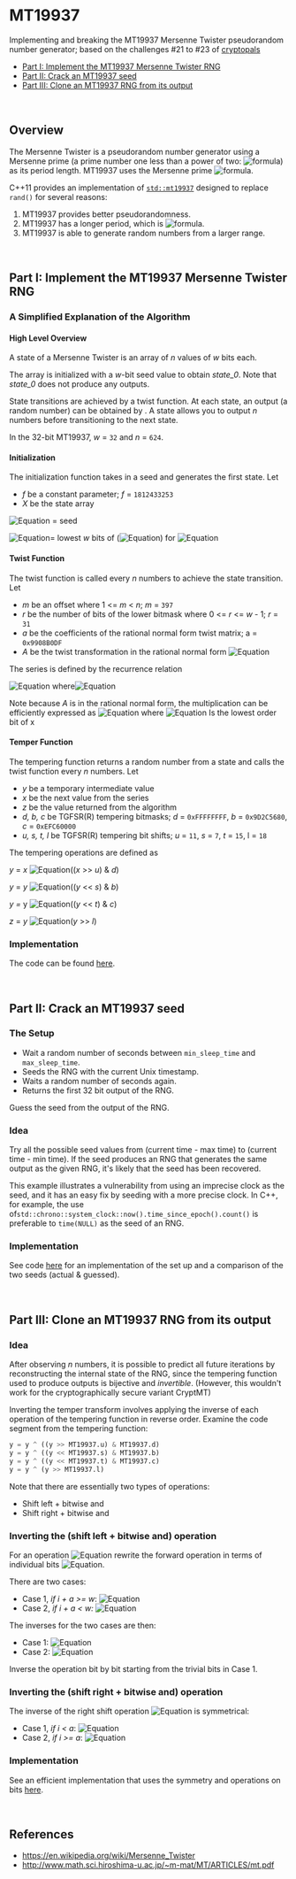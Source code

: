 # MT19937

Implementing and breaking the MT19937 Mersenne Twister pseudorandom number generator; based on the challenges #21 to #23 of [cryptopals](https://github.com/anneouyang/cryptopals)

- [Part I: Implement the MT19937 Mersenne Twister RNG](https://github.com/anneouyang/MT19937#part-i-implement-the-mt19937-mersenne-twister-rng)
- [Part II: Crack an MT19937 seed](https://github.com/anneouyang/MT19937#part-ii-crack-an-mt19937-seed)
- [Part III: Clone an MT19937 RNG from its output](https://github.com/anneouyang/MT19937#part-iii-clone-an-mt19937-rng-from-its-output)



<br />

## Overview

The Mersenne Twister is a pseudorandom number generator using a Mersenne prime (a prime number one less than a power of two: ![formula](https://render.githubusercontent.com/render/math?math=2%5E%7Bn%7D%20-%201)) as its period length. MT19937 uses the Mersenne prime ![formula](https://render.githubusercontent.com/render/math?math=2%5E%7B19937%7D%20-%201).

C++11 provides an implementation of  [`std::mt19937`](http://www.cplusplus.com/reference/random/mt19937/) designed to replace `rand()` for several reasons:

1. MT19937 provides better pseudorandomness.
2. MT19937 has a longer period, which is ![formula](https://render.githubusercontent.com/render/math?math=2%5E%7B19937%7D%20-%201).
3. MT19937 is able to generate random numbers from a larger range.



<br />

## Part I: Implement the MT19937 Mersenne Twister RNG

### A Simplified Explanation of the Algorithm

#### High Level Overview

A state of a Mersenne Twister is an array of *n* values of *w* bits each. 

The array is initialized with a *w*-bit seed value to obtain *state_0*. Note that *state_0* does not produce any outputs. 

State transitions are achieved by a twist function. At each state, an output (a random number) can be obtained by . A state allows you to output *n* numbers before transitioning to the next state.

In the 32-bit MT19937, *w* = `32` and *n* = `624`.

#### Initialization

The initialization function takes in a seed and generates the first state. Let

- *f* be a constant parameter; *f* = `1812433253`
- *X* be the state array

![Equation](https://render.githubusercontent.com/render/math?math=X_0) = seed

![Equation](https://render.githubusercontent.com/render/math?math=X_i)= lowest *w* bits of (![Equation](https://render.githubusercontent.com/render/math?math=f%20%2A%20%28X_%7Bi-1%7D%20%5Coplus%20%28X_%7Bi-1%7D%20%5Cgg%20%28w-2%29%29%29%20%2B%20i)) for ![Equation](https://render.githubusercontent.com/render/math?math=i%20%5Cin%20%5C%7B1..n-1%5C%7D)

#### Twist Function

The twist function is called every *n* numbers to achieve the state transition. Let

- *m* be an offset where 1 <= *m* < *n*; *m* = `397`
- *r* be the number of bits of the lower bitmask where 0 <= *r* <= *w* - 1; *r* = `31`
- *a* be the coefficients of the rational normal form twist matrix; a = `0x9908B0DF`
- *A* be the twist transformation in the rational normal form ![Equation](https://render.githubusercontent.com/render/math?math=%5Cleft%5B%20%7B%5Cbegin%7Barray%7D%7Bcc%7D%200%20%26%20I_%7Bw-1%7D%20%5C%5C%20a_%7Bw-1%7D%20%26%20%28a_%7Bw-2%7D%2C%20...%20%2Ca_0%29%20%5C%5C%20%5Cend%7Barray%7D%20%7D%20%5Cright%5D)

The series is defined by the recurrence relation

![Equation](https://render.githubusercontent.com/render/math?math=X_%7Bi%7D%20%3D%20X_%7Bi%2Bm%7D%20%5Coplus%20%28%28%5Ctext%7Bupper%20w%20-%20r%20bits%7D%20%28X_i%29%20%7C%7C%20%5Ctext%7Blower%20r%20bits%7D%28X_%7Bi%2B1%7D%29%29%20A%29) where![Equation](https://render.githubusercontent.com/render/math?math=i%20%5Cin%20%5C%7B0..n-1%5C%7D)

Note because *A* is in the rational normal form, the multiplication can be efficiently expressed as ![Equation](https://render.githubusercontent.com/render/math?math=%5Cboldsymbol%7Bx%7DA%20%3D%20%5Cbegin%7Bcases%7D%5Cboldsymbol%7Bx%7D%20%5Cgg%201%20%26%20x_0%20%3D%200%5C%5C%28%5Cboldsymbol%7Bx%7D%20%5Cgg%201%29%20%5Coplus%20%5Cboldsymbol%7Ba%7D%20%26%20x_0%20%3D%201%5Cend%7Bcases%7D) where ![Equation](https://render.githubusercontent.com/render/math?math=x_0) Is the lowest order bit of x

#### Temper Function

The tempering function returns a random number from a state and calls the twist function every *n* numbers. Let

- *y* be a temporary intermediate value
- *x* be the next value from the series
- *z* be the value returned from the algorithm
- *d, b, c* be TGFSR(R) tempering bitmasks; *d* = `0xFFFFFFFF`, *b* = `0x9D2C5680`, *c* = `0xEFC60000`
- *u, s, t, l* be TGFSR(R) tempering bit shifts; *u* = `11`, *s* = `7`, *t* = `15`, l = `18`

The tempering operations are defined as 

*y* = *x* ![Equation](https://render.githubusercontent.com/render/math?math=\oplus)((*x* >> *u*) & *d*)

*y* = *y* ![Equation](https://render.githubusercontent.com/render/math?math=\oplus)((*y*  << *s*) & *b*)

*y* *=* y ![Equation](https://render.githubusercontent.com/render/math?math=\oplus)((*y*  << *t*) & *c*)

*z* = *y* ![Equation](https://render.githubusercontent.com/render/math?math=\oplus)(*y* >> *l*) 

### Implementation

The code can be found [here](/code/implement_mt19937.py).



<br />

## Part II: Crack an MT19937 seed

### The Setup

- Wait a random number of seconds between `min_sleep_time` and `max_sleep_time`.
- Seeds the RNG with the current Unix timestamp.
- Waits a random number of seconds again.
- Returns the first 32 bit output of the RNG.

Guess the seed from the output of the RNG.

### Idea

Try all the possible seed values from (current time - max time) to (current time - min time). If the seed produces an RNG that generates the same output as the given RNG, it's likely that the seed has been recovered. 

This example illustrates a vulnerability from using an imprecise clock as the seed, and it has an easy fix by seeding with a more precise clock. In C++, for example, the use of`std::chrono::system_clock::now().time_since_epoch().count()` is preferable to `time(NULL)` as the seed of an RNG.

### Implementation

See code [here](/code/crack_seed_mt19937.py) for an implementation of the set up and a comparison of the two seeds (actual & guessed).



<br />

## Part III: Clone an MT19937 RNG from its output

### Idea

After observing *n* numbers, it is possible to predict all future iterations by reconstructing the internal state of the RNG, since the tempering function used to produce outputs is bijective and *invertible*. (However, this wouldn't work for the cryptographically secure variant CryptMT)

Inverting the temper transform involves applying the inverse of each operation of the tempering function in reverse order. Examine the code segment from the tempering function:

```python
y = y ^ ((y >> MT19937.u) & MT19937.d)
y = y ^ ((y << MT19937.s) & MT19937.b)
y = y ^ ((y << MT19937.t) & MT19937.c)
y = y ^ (y >> MT19937.l)
```

Note that there are essentially two types of operations:

- Shift left + bitwise and
- Shift right + bitwise and

### Inverting the (shift left + bitwise and) operation

For an operation ![Equation](https://render.githubusercontent.com/render/math?math=y%20%3D%20x%20%5Coplus%20%28%20%28x%20%5Cll%20a%29%20%5Cland%20b%29%0A) rewrite the forward operation in terms of individual bits ![Equation](https://render.githubusercontent.com/render/math?math=x_i).

There are two cases:

- Case 1, *if i + a >= w*: ![Equation](https://render.githubusercontent.com/render/math?math=y_i%3Dx_i)
- Case 2, *if i + a < w:* ![Equation](https://render.githubusercontent.com/render/math?math=y_i%20%3D%20x_i%20%5Coplus%20%28x_%7Bi%20%2B%20a%7D%20%5Cland%20b_i%29)

The inverses for the two cases are then:

- Case 1: ![Equation](https://render.githubusercontent.com/render/math?math=x_i%3Dy_i)
- Case 2: ![Equation](https://render.githubusercontent.com/render/math?math=x_i%20%3D%20y_i%20%5Coplus%20%28x_%7Bi%20%2B%20a%7D%20%5Cland%20b_i%29)

Inverse the operation bit by bit starting from the trivial bits in Case 1.

### Inverting the (shift right + bitwise and) operation

The inverse of the right shift operation ![Equation](https://render.githubusercontent.com/render/math?math=y%20%3D%20x%20%5Coplus%20%28%20%28x%20%5Cgg%20a%29%20%5Cland%20b%29%0A) is symmetrical:

- Case 1, *if i < a*: ![Equation](https://render.githubusercontent.com/render/math?math=x_i%3Dy_i)
- Case 2, *if i >= a*: ![Equation](https://render.githubusercontent.com/render/math?math=x_i%20%3D%20y_i%20%5Coplus%20%28x_%7Bi%20-%20a%7D%20%5Cland%20b_i%29)

### Implementation

See an efficient implementation that uses the symmetry and operations on bits [here](/code/clone_mt19937.py).



<br />

## References

- https://en.wikipedia.org/wiki/Mersenne_Twister
- http://www.math.sci.hiroshima-u.ac.jp/~m-mat/MT/ARTICLES/mt.pdf
